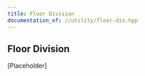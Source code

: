 ```yaml
---
title: Floor Division
documentation_of: //utility/floor-div.hpp
---
```


## Floor Division

[Placeholder]